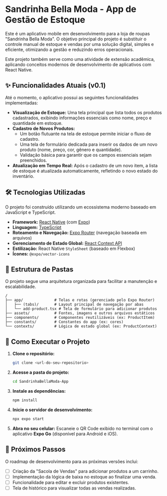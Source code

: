 # Sandrinha Bella Moda - App de Gestão de Estoque

Este é um aplicativo mobile em desenvolvimento para a loja de roupas "Sandrinha Bella Moda". O objetivo principal do projeto é substituir o controle manual de estoque e vendas por uma solução digital, simples e eficiente, otimizando a gestão e reduzindo erros operacionais.

Este projeto também serve como uma atividade de extensão acadêmica, aplicando conceitos modernos de desenvolvimento de aplicativos com React Native.

## ✨ Funcionalidades Atuais (v0.1)

Até o momento, o aplicativo possui as seguintes funcionalidades implementadas:

* **Visualização de Estoque:** Uma tela principal que lista todos os produtos cadastrados, exibindo informações essenciais como nome, preço e quantidade em estoque.
* **Cadastro de Novos Produtos:**
    * Um botão flutuante na tela de estoque permite iniciar o fluxo de cadastro.
    * Uma tela de formulário dedicada para inserir os dados de um novo produto (nome, preço, cor, gênero e quantidade).
    * Validação básica para garantir que os campos essenciais sejam preenchidos.
* **Atualização em Tempo Real:** Após o cadastro de um novo item, a lista de estoque é atualizada automaticamente, refletindo o novo estado do inventário.

## 🛠️ Tecnologias Utilizadas

O projeto foi construído utilizando um ecossistema moderno baseado em JavaScript e TypeScript.

* **Framework:** [React Native](https://reactnative.dev/) (com [Expo](https://expo.dev/))
* **Linguagem:** [TypeScript](https://www.typescriptlang.org/)
* **Roteamento e Navegação:** [Expo Router](https://docs.expo.dev/router/introduction/) (navegação baseada em arquivos)
* **Gerenciamento de Estado Global:** [React Context API](https://react.dev/learn/passing-data-deeply-with-context)
* **Estilização:** React Native `StyleSheet` (baseado em Flexbox)
* **Ícones:** `@expo/vector-icons`

## 📂 Estrutura de Pastas

O projeto segue uma arquitetura organizada para facilitar a manutenção e escalabilidade.

```
/
├── app/              # Telas e rotas (gerenciado pelo Expo Router)
│   ├── (tabs)/       # Layout principal de navegação por abas
│   └── add-product.tsx # Tela de formulário para adicionar produtos
├── assets/           # Fontes, imagens e outros arquivos estáticos
├── components/       # Componentes reutilizáveis (ex: ProductItem)
├── constants/        # Constantes do app (ex: cores)
└── contexts/         # Lógica de estado global (ex: ProductContext)
```

## 🚀 Como Executar o Projeto

1.  **Clone o repositório:**
    ```bash
    git clone <url-do-seu-repositorio>
    ```
2.  **Acesse a pasta do projeto:**
    ```bash
    cd SandrinhaBellaModa-App
    ```
3.  **Instale as dependências:**
    ```bash
    npm install
    ```
4.  **Inicie o servidor de desenvolvimento:**
    ```bash
    npx expo start
    ```
5.  **Abra no seu celular:** Escaneie o QR Code exibido no terminal com o aplicativo **Expo Go** (disponível para Android e iOS).

## 🔮 Próximos Passos

O roadmap de desenvolvimento para as próximas versões inclui:

* [ ] Criação da "Sacola de Vendas" para adicionar produtos a um carrinho.
* [ ] Implementação da lógica de baixa no estoque ao finalizar uma venda.
* [ ] Funcionalidade para editar e excluir produtos existentes.
* [ ] Tela de histórico para visualizar todas as vendas realizadas.